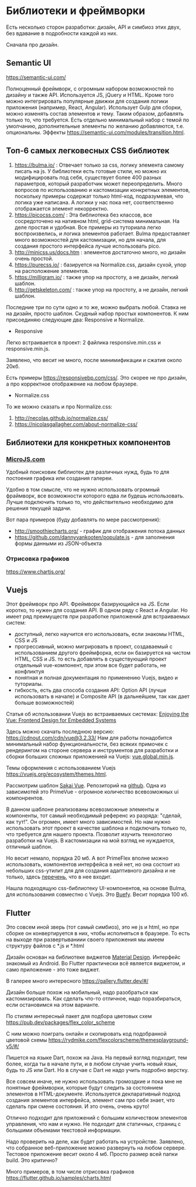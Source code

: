 # Библиотеки и фреймворки

Есть несколько сторон разработки: дизайн, API и симбиоз этих двух, без вдавание в подробности каждой из них. 

Сначала про дизайн.

## Semantic UI 
https://semantic-ui.com/

Полноценный фреймворк, с огромным набором возможностей по дизайну и также API. Используется JS, jQuery и HTML. Кроме того можно интегрировать популярные движки для создания логики приложения (например, React, Angular).
Использует Gulp для сборки, можно изменять состав элементов и тему. Таким образом, добавлять только то, что требуется.
Есть отдельно минимальный набор с темой по умолчанию, дополнительные элементы по желанию добавляются, т.е. опциональны.
Эффекты https://semantic-ui.com/modules/transition.html.

## Топ-6 самых легковесных CSS библиотек
1. https://bulma.io/ : Отвечает только за css, логику элемента самому писать на js. У библиотеки есть готовые стили, но можно их модифицировать под себя, существует более 400 разных параметров, который разработчик может переопределить. Много вопросов по использованию и кастомизации конкретных элементов, поскольку примеры содержат только html-код, подразумевая, что логика уже написана. А логики у нас пока нет, соответственно отображается элемент некорректно.
2. https://picocss.com/ : Эта библиотека без классов, все сосредоточено на нативном html, grid-система минимальная. На деле простая и удобная. Все примеры из туториала легко воспроизвелись, и логика элементов работает. Bulma предоставляет много возможностей для кастомизации, но для начала, для создания простого интерфейса лучше использовать pico.
3. http://minicss.us/docs.htm : элементов достаточно много, но дизайн очень простой. 
4. https://purecss.io/ : базируется на Normalize.css, дизайн сухой, упор на расположение элементов.
5. https://milligram.io/ : также упор на простоту, а не дизайн, легкий шаблон.
6. http://getskeleton.com/ : также упор на простоту, а не дизайн, легкий шаблон.

Последние три по сути одно и то же, можно выбрать любой. Ставка не на дизайн, просто шаблон. Скудный набор простых компонентов.
К ним присоединяю следующие два: Responsive и Normalize.

 * Responsive

Легко встраивается в проект: 2 файлика responsive.min.css и responsive.min.js.

Заявлено, что весит не много, после минимификации и сжатия около 20кб.

Есть примеры https://responsivebp.com/css/. 
Это скорее не про дизайн, а про корректное отображение на любом браузере.

 * Normalize.css

То же можно сказать и про  Normalize.css: 
1) http://necolas.github.io/normalize.css/
2) https://nicolasgallagher.com/about-normalize-css/ 

## Библиотеки для конкретных компонентов 

### [MicroJS.com](http://microjs.com/#)

Удобный поисковик библиотек для различных нужд, будь то для постоения графика или создания галереи.

Удобно в том смысле, что не нужно использовать огромный фраймворк, все возможности которого едва ли будешь использовать. Лучше подключить только то, что действительно необходимо для решения текущей задачи.

Вот пара примеров (буду добавлять по мере рассмотрения):
* http://smoothiecharts.org/ - график для отображения потока данных
* https://github.com/dannyvankooten/populate.js - для заполнения формы данными из JSON-объекта

### Отрисовка графиков
https://www.chartjs.org/

## Vuejs

Этот фреймворк про API.
Фреймворк базирующийся на JS. Если коротко, то нужен для создания API. В одном ряду с React и Angular. 
Но имеет ряд преимуществ при разработке приложений для встраиваемых систем:

* доступный, легко научится его использовать, если знакомы HTML, CSS и JS
* прогрессивный, можно мигрировать в проект, создаваемый с использованием другого фреймфорка, если он базируется на чистом HTML, CSS и JS. то есть добавлять в существующий проект отдельный vue-компонент, при этом все будет работать, не конфликтуя
* понятная и полная документация по применению Vuejs, видео и туториалы.
* гибкость, есть два способа создания API: Option API (лучше использовать в начале) и Composite API (в дальнейшем, так как дает больше возможностей)

Статья об использовании Vuejs во встраиваемых системах: [Enjoying the Vue: Frontend Design for Embedded Systems](https://www.netburner.com/learn/enjoying-the-vue-frontend-design-for-embedded-systems/)

Здесь можно скачать последнюю версию: https://cdnout.com/cdn/vue@3.2.33/
Нам для работы понадобится минимальный набор функциональности, без всяких примочек с рендерингом на стороне сервера и инструментов для разработки и сборки больших сложных приложенией на Vuejs: [vue.global.min.js](https://cdnjs.cloudflare.com/ajax/libs/vue/3.2.33/vue.global.min.js).

Темы оформления с использованием Vuejs https://vuejs.org/ecosystem/themes.html.

Рассмотрим шаблон [Sakai Vue](https://www.primefaces.org/sakai-vue/#/). Репозиторий на [github](https://github.com/primefaces/sakai-vue). Одна из зависимотей это PrimeVue - огромное количество всевозможных ui компонрентов. 

В данном шаблоне реализованы всевозможные элементы и компоненты, тот самый необходимый референс из разряда: "сделай, как тут!". Он огромен, имеет много зависимостей. Но нам нужно использовать этот проект в качестве шаблона и подключать только то, что требуется для нашего проекта. Позволит изучить технологию разработки на Vuejs. В кастомизации на мой взгляд не нуждается, отличный шаблон.

Но весит немало, порядка 20 мб. А вот PrimeFlex вполне можно использовать, компонентов интерфейса в ней нет, но она состоит из небольших css-утилит для для создания адаптивного дизайна и не только, здесь [перечень](https://www.primefaces.org/primeflex/), что в нее входит.

Нашла подходящую css-библиотеку UI-компонентов, на основе Bulma, для использования совместно с Vuejs. Это [Buefy](https://buefy.org/). Весит порядка 100 кб. 

## Flutter

Это совсем иной зверь (тот самый симбиоз), это не js и html, но при сборке он конвертируется в них, чтобы исполняться в браузере. То есть на выходе при развертываниии своего приложения мы имеем структуру файлов с *.js и *.html

Дизайн основан на библиотеке виджетов [Material Design](https://material.io/design/introduction). Интерфейс знакомый из Android. Во Flutter практически всё является виджетом, и само приложение - это тоже виджет.

В галерее много интересного https://gallery.flutter.dev/#/

Дизайн больше похож на мобильный, надо разобраться как кастомизировать. Как сделать что-то отличное, надо поразбираться, если остановимся на этом варианте. 

По стилям интересный пакет для подбора цветовых схем https://pub.dev/packages/flex_color_scheme

С ним можно поиграть онлайн и скопировать код подобранной цветовой схемы https://rydmike.com/flexcolorscheme/themesplayground-v5/#/

Пишется на языке Dart, похож на Java. На первый взгляд подходит, тем более, когда ты в начале пути, и в любом случае учить новый язык, будь то JS или Dart.
Но в случае с Dart не надо учить подробно верстку.

Все совсем иначе, не нужно использовать громоздкие и пока мне не понятные фреймворки, которые будут следить за состоянием элементов в HTML-документе. Используется декларативный подход создания элементов интерфейса, элемент сам про себя знает, что сделать при смене состояния. И это очень, очень круто!

Отлично подходит для приложений с большим количеством элементов управления, что нам и нужно. Не подходит для статичных, страниц с большими объемами текстовой информации.

Надо проверить на деле, как будет работать на устройстве. Заявлено, что собранное веб-приложение можно развернуть на любом сервере. Тестовое приложение весит около 4 мб. Просто размер всей папки build. Это критично? 

Много примеров, в том числе отрисовка графиков https://flutter.github.io/samples/charts.html


